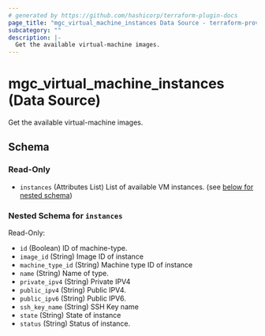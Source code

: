 ```yaml
---
# generated by https://github.com/hashicorp/terraform-plugin-docs
page_title: "mgc_virtual_machine_instances Data Source - terraform-provider-mgc"
subcategory: ""
description: |-
  Get the available virtual-machine images.
---
```


# mgc_virtual_machine_instances (Data Source)

Get the available virtual-machine images.



<!-- schema generated by tfplugindocs -->
## Schema

### Read-Only

- `instances` (Attributes List) List of available VM instances. (see [below for nested schema](#nestedatt--instances))

<a id="nestedatt--instances"></a>
### Nested Schema for `instances`

Read-Only:

- `id` (Boolean) ID of machine-type.
- `image_id` (String) Image ID of instance
- `machine_type_id` (String) Machine type ID of instance
- `name` (String) Name of type.
- `private_ipv4` (String) Private IPV4
- `public_ipv4` (String) Public IPV4.
- `public_ipv6` (String) Public IPV6.
- `ssh_key_name` (String) SSH Key name
- `state` (String) State of instance
- `status` (String) Status of instance.
